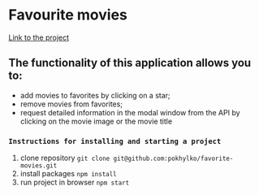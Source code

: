 # Favourite movies

[Link to the project](https://pokhylko.github.io/favorite-movies/)

## The functionality of this application allows you to:
- add movies to favorites by clicking on a star;
- remove movies from favorites;
- request detailed information in the modal window from the API by clicking on the movie image or the movie title

### `Instructions for installing and starting a project`

1. clone repository `git clone git@github.com:pokhylko/favorite-movies.git`
2. install packages `npm install`
3. run project in browser `npm start`
